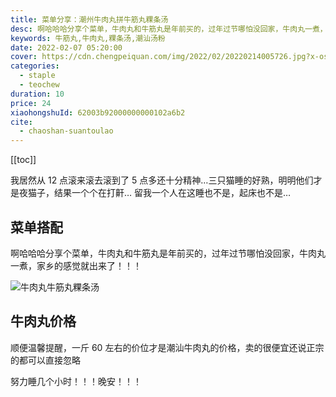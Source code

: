 ```yaml
---
title: 菜单分享：潮州牛肉丸拼牛筋丸粿条汤
desc: 啊哈哈哈分享个菜单，牛肉丸和牛筋丸是年前买的，过年过节哪怕没回家，牛肉丸一煮，家乡的感觉就出来了！！！
keywords: 牛筋丸,牛肉丸,粿条汤,潮汕汤粉
date: 2022-02-07 05:20:00
cover: https://cdn.chengpeiquan.com/img/2022/02/20220214005726.jpg?x-oss-process=image/interlace,1
categories:
  - staple
  - teochew
duration: 10
price: 24
xiaohongshuId: 62003b92000000000102a6b2
cite:
  - chaoshan-suantoulao
---
```


[[toc]]

我居然从 12 点滚来滚去滚到了 5 点多还十分精神…三只猫睡的好熟，明明他们才是夜猫子，结果一个个在打鼾… 留我一个人在这睡也不是，起床也不是…

## 菜单搭配

啊哈哈哈分享个菜单，牛肉丸和牛筋丸是年前买的，过年过节哪怕没回家，牛肉丸一煮，家乡的感觉就出来了！！！

![牛肉丸牛筋丸粿条汤](https://cdn.chengpeiquan.com/img/2022/02/20220214005734.jpg?x-oss-process=image/interlace,1)

## 牛肉丸价格

顺便温馨提醒，一斤 60 左右的价位才是潮汕牛肉丸的价格，卖的很便宜还说正宗的都可以直接忽略

努力睡几个小时！！！晚安！！！
